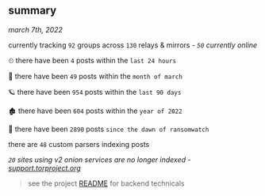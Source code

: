 
## summary
_march 7th, 2022_

currently tracking `92` groups across `130` relays & mirrors - _`50` currently online_

⏲ there have been `4` posts within the `last 24 hours`

🦈 there have been `49` posts within the `month of march`

🪐 there have been `954` posts within the `last 90 days`

🏚 there have been `604` posts within the `year of 2022`

🦕 there have been `2890` posts `since the dawn of ransomwatch`

there are `48` custom parsers indexing posts

_`20` sites using v2 onion services are no longer indexed - [support.torproject.org](https://support.torproject.org/onionservices/v2-deprecation/)_

> see the project [README](https://github.com/thetanz/ransomwatch#ransomwatch--) for backend technicals
